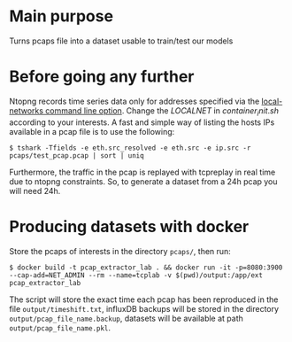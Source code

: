 # Main purpose
Turns pcaps file into a dataset usable to train/test our models

# Before going any further
Ntopng records time series data only for addresses specified via the [local-networks command line option](https://www.ntop.org/guides/ntopng/cli_options.html). Change the $LOCALNET$ in $container_init.sh$ according to your interests. A fast and simple way of listing the hosts IPs available in a pcap file is to use the following: 
```
$ tshark -Tfields -e eth.src_resolved -e eth.src -e ip.src -r pcaps/test_pcap.pcap | sort | uniq
```
Furthermore, the traffic in the pcap is replayed with tcpreplay in real time due to ntopng constraints. So, to generate a dataset from a 24h pcap you will need 24h.

# Producing datasets with docker
Store the pcaps of interests in the directory `pcaps/`, then run:
```
$ docker build -t pcap_extractor_lab . && docker run -it -p=8080:3900 --cap-add=NET_ADMIN --rm --name=tcplab -v $(pwd)/output:/app/ext pcap_extractor_lab
```
The script will store the exact time each pcap has been reproduced in the file `output/timeshift.txt`, influxDB backups will be stored in the directory `output/pcap_file_name.backup`, datasets will be available at path `output/pcap_file_name.pkl`.


